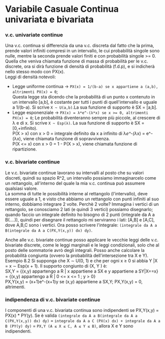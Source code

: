 # Variabile Casuale Continua univariata e bivariata
### v.c. univariate continue
Una v.c. continua si differenzia da una v.c. discreta dal fatto che la prima, prende valori infiniti compresi in un intervallo, le cui probabilità singole sono nulle, mentre la seconda prende valori finiti e con probabilità singole >= 0.\
Quella che veniva chiamata funzione di massa di probabilità per le v.c. discrete, ora si dirà funzione di densità di probabilità (f.d.p), e si indicherà nello stesso modo con PX(x).\
Leggi di densità notevoli:
* Legge uniforme continua -> `PX(x) = 1/(b-a) se x appartiene a (a,b), altrimenti PX(x) = 0`;\
Questa legge sta dicendo che la probabilità di un punto x contenuto in un intervallo [a,b], è costante per tutti i punti di quell'intervallo e uguale a 1/(b-a). Si scrive `X ~ U(a,b)`.La sua funzione di supporto è SX = [a,b].
* Legge esponenziale -> `PX(x) = λ*e^-(λ*x) se x >= 0, altrimenti PX(x) = 0`;
Le probabilità diventeranno sempre più piccole, al crescere di λ e di x. Si scrive `X ~ Esp(λ)`. La sua funzione di supporto è SX = [0,+infinito).\
P(X > x) con x > 0 = integrale definito da x a infinito di λ*e^-(λ*x) = e^-(λx), viene chiamata funzione di sopravvivenza.\
P(X <= x) con x > 0 = 1 - P(X > x), viene chiamata funzione di ripartizione.
### v.c. bivariate continue
Le v.c. bivariate continue lavorano su intervalli al posto che su valori discreti, quindi su spazio R^2, un intervallo possiamo immaginarcelo come un rettangolo, all'interno del quale la mia v.c. continua può assumere qualsiasi valore.\
La somma di tutte le possibilità interne al rettangolo (l'intervallo), deve essere uguale a 1, e visto che abbiamo un rettangolo con punti infiniti al suo interno, dobbiamo integrare 2 volte. Perchè 2 volte? Immagina i vertici di un rettangolo, se conosciamo 2 lati (e quindi 3 vertici) possiamo disegnarlo; quando faccio un integrale definito ho bisogno di 2 punti (integrale da A a B(....)), quindi per disegnare il rettangolo mi serviranno i lati: [A,B] e [A,C], dove A,B,C sono i vertici. Ora posso scrivere l'integrale: `(integrale da A a B(integrale da A a C(PX,Y(x,y)) dx) dy)`.

Anche alle v.c. bivariate continue posso applicare le vecchie leggi delle v.c. bivariate discrete, come le leggi marginali e le leggi condizionali, solo che al posto delle sommatorie avrò degli integrali. Posso anche calcolare la probabilità congiunta (ovvero la probabilità dell'intersezione tra X e Y).\
Esempio 8.2 Si supponga che X ∼ U(0, 1) e che per ogni x ≥ 0 si abbia Y |X = x ∼ Esp(x + 1). Il supporto congiunto di (X, Y ) è:\
SX,Y = {(x,y) appartengo a R | x appartiene a SX e y appartiene a SY|X==x} = {(x,y) appartengo a R | 0 <= x <= 1 ; y > 0}\
PX,Y(x,y) = (x+1)e^-(x+1)y se (x,y) appartiene a SX,Y; PX,Y(x,y) = 0, altrimenti.

### indipendenza di v.c. bivariate continue
I componenti di una v.c. bivariata continua sono indipendenti se PX,Y(x,y) = PX(x) * PY(y). Se è valida `(integrale da A a B(integrale da A a C(PX,Y(x,y)) dx) dy)` = `integrale da A a C (PX(x) dx) + integrale da A a B (PY(y) dy)` = `PX,Y (A ≤ X ≤ C, A ≤ Y ≤ B)`, allora X e Y sono indipendenti.